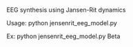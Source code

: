 EEG synthesis using Jansen-Rit dynamics

Usage: python jensenrit_eeg_model.py <band to display>

Ex: python jensenrit_eeg_model.py Beta
